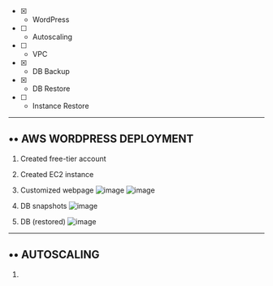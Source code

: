 

- [x] - WordPress
- [ ] - Autoscaling
- [ ] - VPC
- [x] - DB Backup
- [x] - DB Restore
- [ ] - Instance Restore

--------
•• AWS WORDPRESS DEPLOYMENT
-------------
1. Created free-tier account
2. Created EC2 instance
4. Customized webpage
![image](https://user-images.githubusercontent.com/61839115/140954059-0b7603e0-d481-406e-bb3d-49165c7d69fb.png)
![image](https://user-images.githubusercontent.com/61839115/140954130-aec5772d-eb82-44e7-b530-27c43fe447f4.png)

5. DB snapshots
![image](https://user-images.githubusercontent.com/61839115/140954213-b3e2ea01-396a-484d-9673-ddb3f7cd37ca.png)

6. DB (restored)
![image](https://user-images.githubusercontent.com/61839115/140954287-f3a1a185-88b1-4174-879a-09aed7cb0537.png)

-----------------------
•• AUTOSCALING
--------------------
1. 
